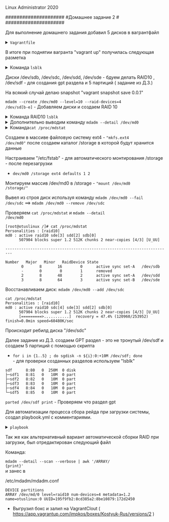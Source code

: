 Linux Administrator 2020

   #####################
   #Домашнее задание 2 #
   #####################

Для выполнение домашнего задания добавил 5 дисков в вагрантфайл

<details>
<summary><code>Vagrantfile</code></summary>

```
# -*- mode: ruby -*-
# vim: set ft=ruby :

MACHINES = {
  :otuslinux => {
        :box_name => "centos/7",
        :ip_addr => '192.168.11.107',
        :disks => {
                :sata1 => {
                        :dfile => './sata1.vdi',
                        :size => 250,
                        :port => 1
                },
                :sata2 => {
                        :dfile => './sata2.vdi',
                        :size => 250, # Megabytes
                        :port => 2
                },
                :sata3 => {
                        :dfile => './sata3.vdi',
                        :size => 250,
                        :port => 3
                },
                :sata4 => {
                        :dfile => './sata4.vdi',
                        :size => 250, # Megabytes
                        :port => 4

                 },
                :sata5 => {
                        :dfile => './sata5.vdi',
                        :size => 250, # Megabytes
                        :port => 5

                     }
                     
 }
  }
}



Vagrant.configure("2") do |config|

  MACHINES.each do |boxname, boxconfig|

      config.vm.define 'centos' do |box|

          box.vm.box = boxconfig[:box_name]
          box.vm.host_name = boxname.to_s

          #box.vm.network "forwarded_port", guest: 3260, host: 3260+offset

          box.vm.network "private_network", ip: boxconfig[:ip_addr]

          box.vm.provider :virtualbox do |vb|
                  vb.customize ["modifyvm", :id, "--memory", "3048"]
                  needsController = false
                  boxconfig[:disks].each do |dname, dconf|
                          unless File.exist?(dconf[:dfile])
                               vb.customize ['createhd', '--filename', dconf[:dfile], '--variant', 'Fixed', '--size', dconf[:size]]
                                needsController =  true
                          end

                  end
                  if needsController == true
                     vb.customize ["storagectl", :id, "--name", "SATA", "--add", "sata" ]
                     boxconfig[:disks].each do |dname, dconf|
                         vb.customize ['storageattach', :id,  '--storagectl', 'SATA', '--port', dconf[:port], '--device', 0, '--type', 'hdd', '--medium', dconf[:d
                     end
                  end
          end
         box.vm.provision "ansible" do |ansible|
            ansible.playbook = "playbook.yml"
       end

       end

    end

    end


```
</details>

  В итоге при поднятии вагранта "vagrant up" получилась следующая разметка



<details>
<summary>Команда <code>lsblk</code></summary>

```
NAME   MAJ:MIN RM  SIZE RO TYPE   MOUNTPOINT
sda      8:0    0   40G  0 disk   
└─sda1   8:1    0   40G  0 part   /
sdb      8:16   0  250M  0 disk   
sdc      8:32   0  250M  0 disk   
sdd      8:48   0  250M  0 disk   
sde      8:64   0  250M  0 disk   
sdf      8:80   0  250M  0 disk 
```
</details>


 Диски /dev/sdb, /dev/sdc,  /dev/sdd,  /dev/sde  - бдуем делать RAID10  ,   /dev/sdf - для создания gpt раздела и 5 партиций ( задание из Д.З.)

На всякий случай делаю snapshot "vagrant snapshot save 0.0.1"


<code>mdadm --create /dev/md0 --level=10 --raid-devices=4 /dev/sd[b-e]</code> - Добавляем диски и создаем RAID 10


<details>
<summary>Команда RAID10 <code>lsblk</code></summary>

```
[vagrant@otuslinux ~]$ lsblk
NAME   MAJ:MIN RM  SIZE RO TYPE   MOUNTPOINT
sda      8:0    0   40G  0 disk   
└─sda1   8:1    0   40G  0 part   /
 sdb      8:16   0  250M  0 disk   
 └─md0    9:0    0  496M  0 raid10 
 sdc      8:32   0  250M  0 disk   
 └─md0    9:0    0  496M  0 raid10 
 sdd      8:48   0  250M  0 disk   
 └─md0    9:0    0  496M  0 raid10 
 sde      8:64   0  250M  0 disk   
 └─md0    9:0    0  496M  0 raid10 
 sdf      8:80   0  250M  0 disk 
```
</details>

<details>
<summary>Дополнительно выводим команду <code>mdadm --detail /dev/md0</code></summary>

```
[root@otuslinux ~]# mdadm --detail /dev/md0
/dev/md0:
           Version : 1.2
     Creation Time : Sat May  9 16:46:36 2020
        Raid Level : raid10
        Array Size : 507904 (496.00 MiB 520.09 MB)
     Used Dev Size : 253952 (248.00 MiB 260.05 MB)
      Raid Devices : 4
     Total Devices : 4
       Persistence : Superblock is persistent

       Update Time : Sat May  9 22:41:36 2020
             State : clean 
    Active Devices : 4
   Working Devices : 4
    Failed Devices : 0
     Spare Devices : 0

            Layout : near=2
        Chunk Size : 512K

Consistency Policy : resync

              Name : otuslinux:0  (local to host otuslinux)
              UUID : 195f9fb2:8cd385a2:8be10879:172d2450
            Events : 23

    Number   Major   Minor   RaidDevice State
       0       8       16        0      active sync set-A   /dev/sdb
       1       8       32        1      active sync set-B   /dev/sdc
       2       8       48        2      active sync set-A   /dev/sdd
       3       8       64        3      active sync set-B   /dev/sde

```

</details>


<details>
<summary>Команда<code>cat /proc/mdstat</code></summary>

```
[root@otuslinux ~]# cat /proc/mdstat 
Personalities : [raid10] 
md0 : active raid10 sde[3] sdd[2] sdc[1] sdb[0]
      507904 blocks super 1.2 512K chunks 2 near-copies [4/4] [UUUU]

```

</details>


Создаем в массиве файловую систему ext4 - <code>"mkfs.ext4 /dev/md0"</code> после создаем каталог /storage в которой будут хранится данные

Настраиваем "/etc/fstab" - для автоматического монтирования /storage - после перезагрузки

- <code>dev/md0        /storage    ext4    defaults    1 2</code>

Монтируем массив /dev/md0 в  /storage  - <code>"mount /dev/md0 /storage/"</code>

Вывел из строя диск используя команду <code>mdadm /dev/md0 --fail /dev/sdc</code>  ==> <code>mdadm /dev/md0 --remove /dev/sdc</code>

Проверяем <code>cat /proc/mdstat</code> и  <code>mdadm --detail /dev/md0</code>


```
[root@otuslinux /]# cat /proc/mdstat
Personalities : [raid10] 
md0 : active raid10 sde[3] sdd[2] sdb[0]
      507904 blocks super 1.2 512K chunks 2 near-copies [4/3] [U_UU]

-------------------------------------------------------------------------

Number   Major   Minor   RaidDevice State
       0       8       16        0      active sync set-A   /dev/sdb
       -       0        0        1      removed
       2       8       48        2      active sync set-A   /dev/sdd
       3       8       64        3      active sync set-B   /dev/sde

```

Восстанавливаем диск:  <code>mdadm /dev/md0 --add /dev/sdc</code>

```
cat /proc/mdstat
Personalities : [raid10] 
md0 : active raid10 sdc[4] sde[3] sdd[2] sdb[0]
      507904 blocks super 1.2 512K chunks 2 near-copies [4/3] [U_UU]
      [=========>...........]  recovery = 47.4% (120960/253952) finish=0.0min speed=60480K/sec
```

Происходит ребилд диска "/dev/sdc"



Далее задание из Д.З. создаем GPT раздел - это не тронутый /dev/sdf и создаем 5 партиций с помощью скрипта

-  <code>for i in {1..5} ; do sgdisk -n ${i}:0:+10M /dev/sdf; done </code> - для проверки созданных разделов используем "lsblk"

```
sdf      8:80   0  250M  0 disk   
├─sdf1   8:81   0   10M  0 part   
├─sdf2   8:82   0   10M  0 part   
├─sdf3   8:83   0   10M  0 part   
├─sdf4   8:84   0   10M  0 part   
└─sdf5   8:85   0   10M  0 part

```
<code>parted /dev/sdf print</code> - Проверяем что раздел gpt

Для автоматизации процесса сбора рейда при загрузки системы, создал playbook.yml с комментариями.

<details>
<summary><code>playbook</code></summary>

```
- hosts: centos
  become: true
  tasks:
  - name: Add multiple repositories into the same file (1/2)
    yum_repository:
      name: epel
      description: EPEL YUM repo
      file: external_repos
      baseurl: https://download.fedoraproject.org/pub/epel/$releasever/$basearch/
      gpgcheck: no


  - name: install epel-release
    yum:
     name:
      - epel-release
     state: latest
    tags: install-packages

  - name: yum update
    yum:
      name: '*'
      state: latest


  - name: install packages
    yum:
     name:
       - mdadm
       - gdisk
       - wget
       - mc
       - screen
       - tmux
       - telnet
       - tcpdump
       - nano
       - git
       - sshpass
       - rsync
       - bc
       - ethtool
       - yum-utils
       - ncdu
       - htop
       - lsof
       - lshw
       - iotop
       - iftop
       - atop
       - bzip2
       - zip
       - unzip
       - bind-utils
       - sshfs
       - dmidecode
       - hdparm
       - smartmontools
       - traceroute
       - net-tools
       - bmon
       - vim
       - cloud-utils-growpart

     state: latest


  - name: "Добавляем диски /dev/sd[b-e] в рейд  10"
    shell: "mdadm --create /dev/md0 --level=10 --raid-devices=4 /dev/sd[b-e]"
    ignore_errors: yes
 
  - name: "Форматируем в файловую систему  ext4"
    shell: "mkfs.ext4 /dev/md0"
    ignore_errors: yes
    
  - name: "Создаем /storage"
    file:
      dest: /storage
      recurse: yes
      mode: 0644

  - name: "Добавляем данные в /etc/fstab"
    lineinfile: 
      path: /etc/fstab
      regexp: ''
      line: '/dev/md0        /storage    ext4    defaults    1 2'
    register: results
    tags: replace


  - name: "Монтируем рейд массив в  /storage"
    shell: mount /dev/md0 /storage/
    ignore_errors: yes


  - name: "Создаем GPT раздел и 5 партиций"
    shell: for i in {1..5} ; do sgdisk -n ${i}:0:+10M /dev/sdf; done
    register: results

```
</details>


Так же как альтернативный вариант автоматической сборки RAID при загрузки, был отредактирован следующий файл 

Команда:<summary><code>mdadm --detail --scan --verbose | awk '/ARRAY/ {print}'</code></summary>  и занес в 

/etc/mdadm/mdadm.conf


<summary><code>DEVICE partitions
ARRAY /dev/md/0 level=raid10 num-devices=4 metadata=1.2 name=otuslinux:0 UUID=195f9fb2:8cd385a2:8be10879:172d2450</code></summary>


- Выгрузил бокс и залил на VagrantClout ( https://app.vagrantup.com/impkos/boxes/Kostyuk-Rus/versions/2 )
